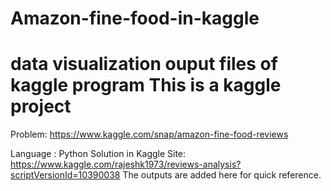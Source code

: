 # Amazon-fine-food-in-kaggle
data  visualization  ouput files of kaggle program
This is a  kaggle project
==========================
Problem: https://www.kaggle.com/snap/amazon-fine-food-reviews 





Language : Python
Solution in Kaggle Site: https://www.kaggle.com/rajeshk1973/reviews-analysis?scriptVersionId=10390038
The outputs are added here for quick reference.
